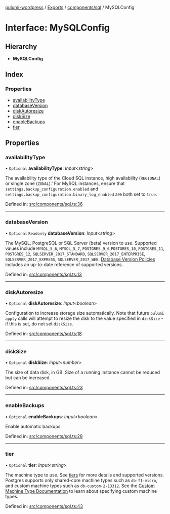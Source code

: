 [pulumi-wordpress](../README.md) / [Exports](../modules.md) / [components/sql](../modules/components_sql.md) / MySQLConfig

# Interface: MySQLConfig

## Hierarchy

* **MySQLConfig**

## Index

### Properties

* [availabilityType](components_sql.mysqlconfig.md#availabilitytype)
* [databaseVersion](components_sql.mysqlconfig.md#databaseversion)
* [diskAutoresize](components_sql.mysqlconfig.md#diskautoresize)
* [diskSize](components_sql.mysqlconfig.md#disksize)
* [enableBackups](components_sql.mysqlconfig.md#enablebackups)
* [tier](components_sql.mysqlconfig.md#tier)

## Properties

### availabilityType

• `Optional` **availabilityType**: *Input*<*string*\>

The availability type of the Cloud SQL
instance, high availability (`REGIONAL`) or single zone (`ZONAL`).' For MySQL
instances, ensure that `settings.backup_configuration.enabled` and
`settings.backup_configuration.binary_log_enabled` are both set to `true`.

Defined in: [src/components/sql.ts:36](https://github.com/cobraz/pulumi-wordpress/blob/5b7aa29/src/components/sql.ts#L36)

___

### databaseVersion

• `Optional` `Readonly` **databaseVersion**: *Input*<*string*\>

The MySQL, PostgreSQL or
SQL Server (beta) version to use. Supported values include `MYSQL_5_6`,
`MYSQL_5_7`, `POSTGRES_9_6`,`POSTGRES_10`, `POSTGRES_11`, `POSTGRES_12`, `SQLSERVER_2017_STANDARD`,
`SQLSERVER_2017_ENTERPRISE`, `SQLSERVER_2017_EXPRESS`, `SQLSERVER_2017_WEB`.
[Database Version Policies](https://cloud.google.com/sql/docs/sqlserver/db-versions)
includes an up-to-date reference of supported versions.

Defined in: [src/components/sql.ts:13](https://github.com/cobraz/pulumi-wordpress/blob/5b7aa29/src/components/sql.ts#L13)

___

### diskAutoresize

• `Optional` **diskAutoresize**: *Input*<*boolean*\>

Configuration to increase storage size automatically.  Note that future `pulumi apply` calls will attempt to resize the disk to the value specified in `diskSize` - if this is set, do not set `diskSize`.

Defined in: [src/components/sql.ts:18](https://github.com/cobraz/pulumi-wordpress/blob/5b7aa29/src/components/sql.ts#L18)

___

### diskSize

• `Optional` **diskSize**: *Input*<*number*\>

The size of data disk, in GB. Size of a running instance cannot be reduced but can be increased.

Defined in: [src/components/sql.ts:23](https://github.com/cobraz/pulumi-wordpress/blob/5b7aa29/src/components/sql.ts#L23)

___

### enableBackups

• `Optional` **enableBackups**: *Input*<*boolean*\>

Enable automatic backups

Defined in: [src/components/sql.ts:28](https://github.com/cobraz/pulumi-wordpress/blob/5b7aa29/src/components/sql.ts#L28)

___

### tier

• `Optional` **tier**: *Input*<*string*\>

The machine type to use. See [tiers](https://cloud.google.com/sql/docs/admin-api/v1beta4/tiers)
for more details and supported versions. Postgres supports only shared-core machine types such as `db-f1-micro`,
and custom machine types such as `db-custom-2-13312`. See the [Custom Machine Type Documentation](https://cloud.google.com/compute/docs/instances/creating-instance-with-custom-machine-type#create) to learn about specifying custom machine types.

Defined in: [src/components/sql.ts:43](https://github.com/cobraz/pulumi-wordpress/blob/5b7aa29/src/components/sql.ts#L43)
